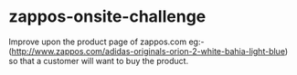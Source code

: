 zappos-onsite-challenge
=======================

Improve upon the product page of zappos.com eg:-(http://www.zappos.com/adidas-originals-orion-2-white-bahia-light-blue) so that a customer will want to buy the product.
